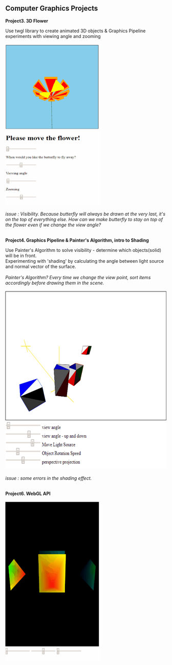 ## Computer Graphics Projects

**Project3. 3D Flower**<br/>

Use twgl library to create animated 3D objects & Graphics Pipeline experiments with viewing angle and zooming<br/>
<br/>
<img src="3DFlower.gif" width = "300" height = "500"><br/>
<br/>
*issue : Visibility. Because butterfly will always be drawn at the very last, it's on the top of everything else. How can we make butterfly to stay on top of the flower even if we change the view angle?*<br/>
<br/>

**Project4. Graphics Pipeline & Painter's Algorithm, intro to Shading**<br/>

Use Painter's Algorithm to solve visibility - determine which objects(solid) will be in front. <br/>
Experimenting with 'shading' by calculating the angle between light source and normal vector of the surface. <br/>
<br/>
*Painter's Algorithm? Every time we change the view point, sort items accordingly before drawing them in the scene.*<br/>
<br/>
<img src="Project4.gif" width = "603" height = "555"><br/>
<br/>
*issue : some errors in the shading effect.* <br/>
<br/>

**Project6. WebGL API**<br/>

<img src="Project6.gif" width = "300" height = "500"><br/>


